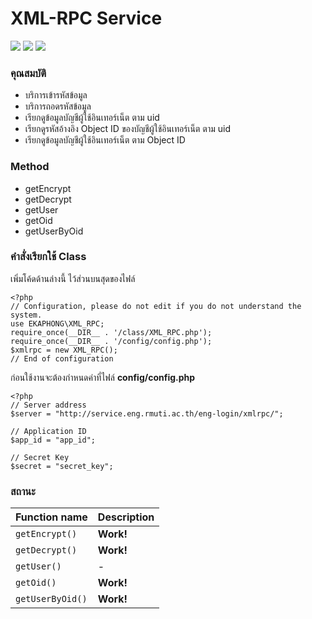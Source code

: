 # XML-RPC Service

![](https://img.shields.io/badge/PHP-7.2.4-blue.svg) ![](https://img.shields.io/badge/PHP-xmlrpc-blue.svg)
![](https://lh3.googleusercontent.com/jK-YAtCsR9TyBNlfqfIqe2gHKeSWbX2yNraRPBvggQ6OluSgbjIaKcfzYp6vzU-bT6UCrLSiG4NLQYcXSbdiuGNCyP47fHoe9JcU0pyAqTmIgx171HXHYjYihs7oFWWVsm_CpNQ3CcjaBv2ADV7sJsYOhA-SX2cAywSolqyJHZ_1gEL63IIE-74frbvdwNk5L-WVZRRQD-QQz4N2VUt2-gbwJ6atxPAyckkfiEmmZIWkO4Tq7YVHfQCp5-ZmO-CEresiSQvol4d8wtKUcY-EPej2Ooc9Wl7WlaF_BWuLliJltDE0m48F7uc5qzWi_z2z1oey4Psfqkch1V0F4LbTIDQcU7I4cC2-ZaJe81v0fA2puwJMSSE9Eb1msIzdO97xL3tiPux1aMwU9uUi9MprDVHLxAUsL5lAG8Pdfv31YiySq2qiu_Y2Aew5AtJ30RUDb61_FvjUz5U26DMK-up_3gk93QVe4K_9zC_2CTNXtJdIbGyT_Mj8WvHfhdoiUunBAHAUDPuVES7c5FOpsH4sRg6FG2wDzenkskS26mjs_jZWS5HnGM3jpPWK9K2VVi80T5hnRcBppGRU9aHsY2Q2iM_FUVgo_OYJrg=w1920-h902)

### คุณสมบัติ

- บริการเข้ารหัสข้อมูล
- บริการถอดรหัสข้อมูล
- เรียกดูข้อมูลบัญชีผู้ใช้อินเทอร์เน็ต ตาม uid
- เรียกดูรหัสอ้างอิง Object ID ของบัญชีผู้ใช้อินเทอร์เน็ต ตาม uid
- เรียกดูข้อมูลบัญชีผู้ใช้อินเทอร์เน็ต ตาม Object ID

### Method
- getEncrypt
- getDecrypt
- getUser
- getOid
- getUserByOid

### คำสั่งเรียกใช้ Class

เพิ่มโค้ดด้านล่างนี้ ไว้ส่วนบนสุดของไฟล์

    <?php
    // Configuration, please do not edit if you do not understand the system.
    use EKAPHONG\XML_RPC;
    require_once(__DIR__ . '/class/XML_RPC.php');
    require_once(__DIR__ . '/config/config.php');
    $xmlrpc = new XML_RPC();
    // End of configuration

ก่อนใช้งานจะต้องกำหนดค่าที่ไฟล์ **config/config.php**

    <?php
    // Server address
    $server = "http://service.eng.rmuti.ac.th/eng-login/xmlrpc/";
    
    // Application ID
    $app_id = "app_id";
    
    // Secret Key
    $secret = "secret_key";
    

### สถานะ
                    
| Function name    | Description                |
| ---------------- | -------------------------- |
| `getEncrypt()`   |         **Work!**          |
| `getDecrypt()`   |         **Work!**          |
| `getUser()`      |             -              |
| `getOid()`       |         **Work!**          |
| `getUserByOid()` |         **Work!**          |
